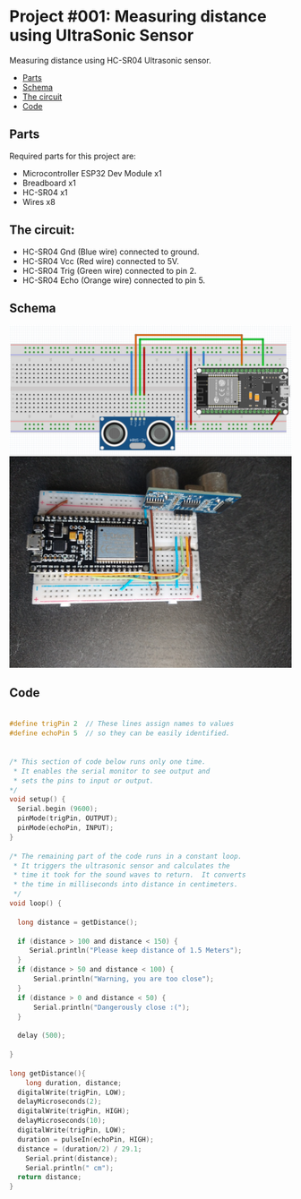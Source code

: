 # Project #001: Measuring distance using UltraSonic Sensor

Measuring distance using HC-SR04 Ultrasonic sensor.

- [Parts](#parts)
- [Schema](#schema)
- [The circuit](#the-circuit)
- [Code](#code)

## Parts
Required parts for this project are:
- Microcontroller ESP32 Dev Module x1
- Breadboard x1
- HC-SR04 x1
- Wires x8

## The circuit:
  - HC-SR04 Gnd (Blue wire) connected to ground.
  - HC-SR04 Vcc (Red wire) connected to 5V.
  - HC-SR04 Trig (Green wire) connected to pin 2.
  - HC-SR04 Echo (Orange wire) connected to pin 5.

## Schema
![The Breadboard](./assets/Schema.png?raw=true)
![Connections](./assets/HC-SR04.jpg?raw=true)

## Code
```c

#define trigPin 2  // These lines assign names to values
#define echoPin 5  // so they can be easily identified.


/* This section of code below runs only one time.
 * It enables the serial monitor to see output and
 * sets the pins to input or output.
*/ 
void setup() {
  Serial.begin (9600); 
  pinMode(trigPin, OUTPUT); 
  pinMode(echoPin, INPUT);  
}

/* The remaining part of the code runs in a constant loop.
 * It triggers the ultrasonic sensor and calculates the
 * time it took for the sound waves to return.  It converts
 * the time in milliseconds into distance in centimeters.
 */
void loop() { 
  
  long distance = getDistance();
  
  if (distance > 100 and distance < 150) { 
     Serial.println("Please keep distance of 1.5 Meters");
  }
  if (distance > 50 and distance < 100) { 
      Serial.println("Warning, you are too close");
  }
  if (distance > 0 and distance < 50) { 
      Serial.println("Dangerously close :(");
  }
  
  delay (500);
  
} 

long getDistance(){
    long duration, distance;
  digitalWrite(trigPin, LOW);
  delayMicroseconds(2);
  digitalWrite(trigPin, HIGH);
  delayMicroseconds(10);
  digitalWrite(trigPin, LOW);
  duration = pulseIn(echoPin, HIGH);
  distance = (duration/2) / 29.1;
    Serial.print(distance);
    Serial.println(" cm");
  return distance;
}

```